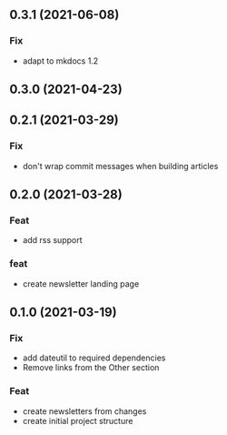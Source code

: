 ## 0.3.1 (2021-06-08)

### Fix

- adapt to mkdocs 1.2

## 0.3.0 (2021-04-23)

## 0.2.1 (2021-03-29)

### Fix

- don't wrap commit messages when building articles

## 0.2.0 (2021-03-28)

### Feat

- add rss support

### feat

- create newsletter landing page

## 0.1.0 (2021-03-19)

### Fix

- add dateutil to required dependencies
- Remove links from the Other section

### Feat

- create newsletters from changes
- create initial project structure
